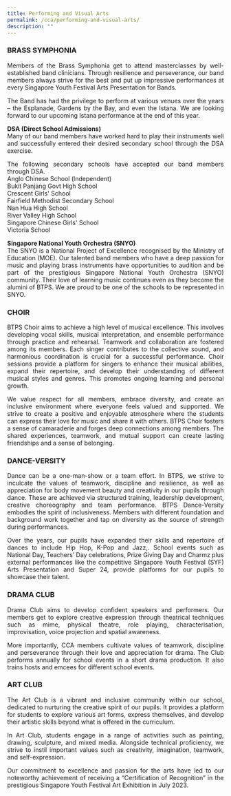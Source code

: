 ```yaml
---
title: Performing and Visual Arts
permalink: /cca/performing-and-visual-arts/
description: ""
---
```

<h3>BRASS SYMPHONIA</h3>
<p align="justify">Members of the Brass Symphonia get to attend masterclasses by well-established band clinicians. Through resilience and perseverance, our band members always strive for the best and put up impressive performances at every Singapore Youth Festival Arts Presentation for Bands.</p>
<p align="justify">
The Band has had the privilege to perform at various venues over the years – the Esplanade, Gardens by the Bay, and even the Istana. We are looking forward to our upcoming Istana performance at the end of this year.</p>
<p align="justify">
<strong>DSA (Direct School Admissions)</strong><br>
Many of our band members have worked hard to play their instruments well and successfully entered their desired secondary school through the DSA exercise.</p>

<p align="justify">
The following secondary schools have accepted our band members through DSA.<br>
Anglo Chinese School (lndependent) <br>
Bukit Panjang Govt High School<br>
Crescent Girls' School<br>
Fairfield Methodist Secondary School<br>
Nan Hua High School<br>
River Valley High School<br>
Singapore Chinese Girls' School<br>
Victoria School</p>
<p align="justify">
<strong>Singapore National Youth Orchestra (SNYO) </strong><br>
The SNYO is a National Project of Excellence recognised by the Ministry of Education (MOE). Our talented band members who have a deep passion for music and playing brass instruments have opportunities to audition and be part of the prestigious Singapore National Youth Orchestra (SNYO) community. Their love of learning music continues even as they become the alumini of BTPS. We are proud to be one of the schools to be represented in SNYO.
</p>
<h3>CHOIR</h3><p align="justify">
BTPS Choir aims to achieve a high level of musical excellence. This involves developing vocal skills, musical interpretation, and ensemble performance through practice and rehearsal. Teamwork and collaboration are fostered among its members. Each singer contributes to the collective sound, and harmonious coordination is crucial for a successful performance.  Choir sessions provide a platform for singers to enhance their musical abilities, expand their repertoire, and develop their understanding of different musical styles and genres.  This promotes ongoing learning and personal growth.</p>
<p align="justify">
We value respect for all members, embrace diversity, and create an inclusive environment where everyone feels valued and supported.  We strive to create a positive and enjoyable atmosphere where the students can express their love for music and share it with others.  BTPS Choir fosters a sense of camaraderie and forges deep connections among members. The shared experiences, teamwork, and mutual support can create lasting friendships and a sense of belonging.</p>

<h3>DANCE-VERSITY</h3><p align="justify">
Dance can be a one-man-show or a team effort. In BTPS, we strive to inculcate the values of teamwork, discipline and resilience, as well as appreciation for body movement beauty and creativity in our pupils through dance. These are achieved via structured training, leadership development, creative choreography and team performance. 
BTPS Dance-Versity embodies the spirit of inclusiveness. Members with different foundation and background work together and tap on diversity as the source of strength during performances.</p>
<p align="justify">Over the years, our pupils have expanded their skills and repertoire of dances to include Hip Hop, K-Pop and Jazz,. School events such as National Day, Teachers’ Day celebrations, Prize Giving Day and Charmz plus external performances like the competitive Singapore Youth Festival (SYF) Arts Presentation and Super 24, provide platforms for our pupils to showcase their talent.   </p>

<h3>DRAMA CLUB</h3><p align="justify">
Drama Club aims to develop confident speakers and performers. Our members get to explore creative expression through theatrical techniques such as mime, physical theatre, role playing, characterisation, improvisation, voice projection and spatial awareness.</p>
<p align="justify">
More importantly, CCA members cultivate values of teamwork, discipline and perseverance through their love and appreciation for drama. The Club performs annually for school events in a short drama production. It also trains hosts and emcees for different school events.  </p>

<h3>ART CLUB</h3><p align="justify">
The Art Club is a vibrant and inclusive community within our school, dedicated to nurturing the creative spirit of our pupils. It provides a platform for students to explore various art forms, express themselves, and develop their artistic skills beyond what is offered in the curriculum. </p>
<p align="justify">
In Art Club, students engage in a range of activities such as painting, drawing, sculpture, and mixed media. Alongside technical proficiency, we strive to instil important values such as creativity, imagination, teamwork, and self-expression. </p>
<p align="justify">
Our commitment to excellence and passion for the arts have led to our noteworthy achievement of receiving a “Certification of Recognition” in the prestigious Singapore Youth Festival Art Exhibition in July 2023.</p>



